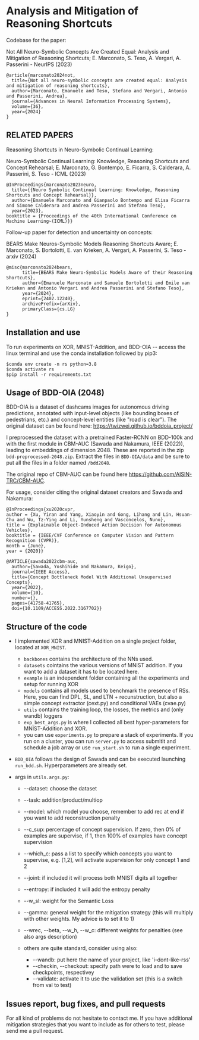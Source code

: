 # Analysis and Mitigation of Reasoning Shortcuts

Codebase for the paper: 

Not All Neuro-Symbolic Concepts Are Created Equal: Analysis and Mitigation of Reasoning Shortcuts; E. Marconato, S. Teso, A. Vergari, A. Passerini - NeurIPS (2023)

```
@article{marconato2024not,
  title={Not all neuro-symbolic concepts are created equal: Analysis and mitigation of reasoning shortcuts},
  author={Marconato, Emanuele and Teso, Stefano and Vergari, Antonio and Passerini, Andrea},
  journal={Advances in Neural Information Processing Systems},
  volume={36},
  year={2024}
}
```
## RELATED PAPERS

Reasoning Shortcuts in Neuro-Symbolic Continual Learning:

Neuro-Symbolic Continual Learning: Knowledge, Reasoning Shortcuts and Concept Rehearsal; E. Marconato, G. Bontempo, E. Ficarra, S. Calderara, A. Passerini, S. Teso - ICML (2023)

```
@InProceedings{marconato2023neuro,
  title={{Neuro Symbolic Continual Learning: Knowledge, Reasoning Shortcuts and Concept Rehearsal}}, 
  author={Emanuele Marconato and Gianpaolo Bontempo and Elisa Ficarra and Simone Calderara and Andrea Passerini and Stefano Teso},
  year={2023},
booktitle = {Proceedings of the 40th International Conference on Machine Learning~(ICML)}}
```


Follow-up paper for detection and uncertainty on concepts:

BEARS Make Neuros-Symbolic Models Reasoning Shortcuts Aware; E. Marconato, S. Bortolotti, E. van Krieken, A. Vergari, A. Passerini, S. Teso - arxiv (2024)

```
@misc{marconato2024bears,
      title={BEARS Make Neuro-Symbolic Models Aware of their Reasoning Shortcuts}, 
      author={Emanuele Marconato and Samuele Bortolotti and Emile van Krieken and Antonio Vergari and Andrea Passerini and Stefano Teso},
      year={2024},
      eprint={2402.12240},
      archivePrefix={arXiv},
      primaryClass={cs.LG}
}
```


## Installation and use

To run experiments on XOR, MNIST-Addition, and BDD-OIA -- access the linux terminal and use the conda installation followed by pip3:

```
$conda env create -n rs python=3.8
$conda activate rs
$pip install -r requirements.txt
```


## Usage of BDD-OIA (2048)

BDD-OIA is a dataset of dashcams images for autonomous driving predictions, annotated with input-level objects (like bounding boxes of pedestrians, etc.) and concept-level entities (like "road is clear"). The original dataset can be found here: https://twizwei.github.io/bddoia_project/

I preprocessed the dataset with a pretrained Faster-RCNN on BDD-100k and with the first module in CBM-AUC (Sawada and Nakamura, IEEE (2022)), leading to embeddings of dimension 2048. These are reported in the zip ```bdd-preprocessed-2048.zip```. Extract the files in ``BDD-OIA/data`` and be sure to put all the files in a folder named ``/bdd2048``.

The original repo of CBM-AUC can be found here https://github.com/AISIN-TRC/CBM-AUC.


For usage, consider citing the original dataset creators and Sawada and Nakamura:

```
@InProceedings{xu2020cvpr,
author = {Xu, Yiran and Yang, Xiaoyin and Gong, Lihang and Lin, Hsuan-Chu and Wu, Tz-Ying and Li, Yunsheng and Vasconcelos, Nuno},
title = {Explainable Object-Induced Action Decision for Autonomous Vehicles},
booktitle = {IEEE/CVF Conference on Computer Vision and Pattern Recognition (CVPR)},
month = {June},
year = {2020}}

@ARTICLE{sawada2022cbm-auc,
  author={Sawada, Yoshihide and Nakamura, Keigo},
  journal={IEEE Access}, 
  title={Concept Bottleneck Model With Additional Unsupervised Concepts}, 
  year={2022},
  volume={10},
  number={},
  pages={41758-41765},
  doi={10.1109/ACCESS.2022.3167702}}
```

## Structure of the code

* I implemented XOR and MNIST-Addition on a single project folder, located at ```XOR_MNIST```. 

    * ``backbones`` contains the architecture of the NNs used.
    * ``datasets`` cointains the various versions of MNIST addition. If you want to add a dataset it has to be located here.
    * ``example`` is an independent folder containing all the experiments and setup for running XOR
    *  ``models`` contains all models used to benchmark the presence of RSs. Here, you can find DPL, SL, and LTN + recunstruction, but also a simple concept extractor (cext.py) and conditional VAEs (cvae.py)
    * ``utils`` contains the training loop, the losses, the metrics and (only wandb) loggers 
    * ``exp_best_args.py`` is where I collected all best hyper-parameters for MNIST-Addition and XOR.
    * you can use ``experiments.py`` to prepare a stack of experiments. If you run on a cluster, you can run ``server.py`` to access submitit and schedule a job array or use ``run_start.sh`` to run a single experiment. 


* ``BDD_OIA`` follows the design of Sawada and can be executed launching ``run_bdd.sh``. Hyperparameters are already set.


* args in ``utils.args.py``:
    * --dataset: choose the dataset
    * --task: addition/product/multiop
    * --model: which model you choose, remember to add rec at end if you want to add reconstruction penalty
    * --c_sup: percentage of concept supervision. If zero, then 0% of examples are supervise, if 1, then 100% of examples have concept supervision
    * --which_c: pass a list to specify which concepts you want to supervise, e.g. [1,2], will activate supervision for only concept 1 and 2
    * --joint: if included it will process both MNIST digits all together
    * --entropy: if included it will add the entropy penalty
    * --w_sl: weight for the Semantic Loss
    * --gamma: general weight for the mitigation strategy (this will multiply with other weights. My advice is to set it to 1)
    * --wrec, --beta, --w_h, --w_c: different weights for penalties (see also args description)

    * others are quite standard, consider using also:
        * --wandb: put here the name of your project, like 'i-dont-like-rss'
        * --checkin, --checkout: specify path were to load and to save checkpoints, respectivey
        * --validate: activate it to use the validation set (this is a switch from val to test)

## Issues report, bug fixes, and pull requests

For all kind of problems do not hesitate to contact me. If you have additional mitigation strategies that you want to include as for others to test, please send me a pull request. 

